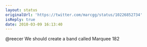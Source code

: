```yaml
---
layout: status
originalUrl: 'https://twitter.com/marcgg/status/10226852734'
isReply: true
date: 2010-03-09 16:13:40
---
```


@reecer We should create a band called Marquee 182
